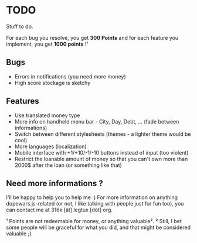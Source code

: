 TODO
====

Stuff to do.

For each bug you resolve, you get **300 Points** and for each feature you implement, you get **1000 points** !¹

## Bugs

* Errors in notifications (you need more money)
* High score stockage is sketchy

## Features

* Use translated money type
* More info on handheld menu bar - City, Day, Debt, ... (fade between informations)
* Switch between different stylesheets (themes - a lighter theme would be cool)
* More languages (localization)
* Mobile interface with +1/+10/-1/-10 buttons instead of input (too violent)
* Restrict the loanable amount of money so that you can't own more than 2000$ after the loan (or something like that)

## Need more informations ?

I'll be happy to help you to help me :) For more information on anything dopewars.js-related (or not, I like talking with people just for fun too), you can contact me at 316k [ät] legtux [döt] org.



¹ Points are not redeemable for money, or anything valuable².
² Still, I bet some people will be graceful for what you did, and that might be considered valuable ;)
